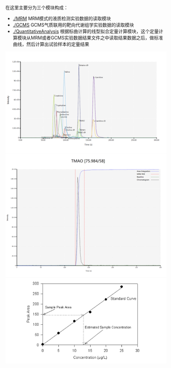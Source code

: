 在这里主要分为三个模块构成：

+ [./MRM](./MRM) MRM模式的液质检测实验数据的读取模块
+ [./GCMS](./GCMS) GCMS气质联用的靶向代谢组学实验数据的读取模块
+ [./QuantitativeAnalysis](./QuantitativeAnalysis) 根据标曲计算的线型拟合定量计算模块，这个定量计算模块从MRM或者GCMS实验数据结果文件之中读取结果数据之后，做标准曲线，然后计算出试验样本的定量结果


![](./Data20180504-0122-08-S.png)
![](./TMAO.png)
![](./image052.gif)